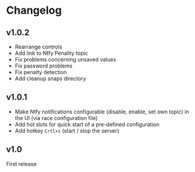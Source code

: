# Changelog

## v1.0.2
- Rearrange controls
- Add link to Ntfy Penality topic
- Fix problems concerning unsaved values
- Fix password problems
- Fix penalty detection
- Add cleanup snaps directory


## v1.0.1

- Make Ntfy notifications configurable (disable, enable, set own topic) in the UI (via race configuration file)
- Add hot slots for quick start of a pre-defined configuration
- Add hotkey `Crtl+s` (start / stop the server)

## v1.0

First release